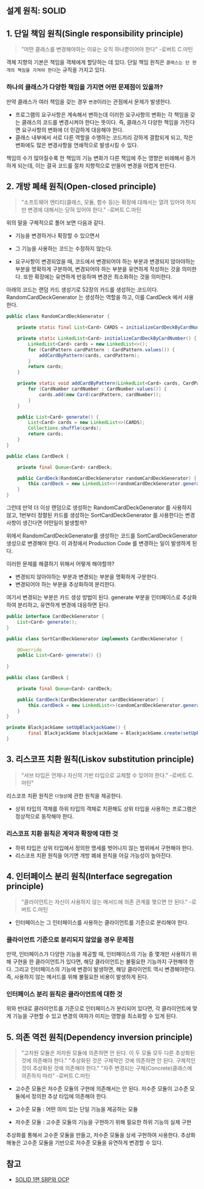 ## 설계 원칙: SOLID

## 1. 단일 책임 원칙(Single responsibility principle)
> "어떤 클래스를 변경해야하는 이유는 오직 하나뿐이어야 한다" -로버트 C.마틴

객체 지향의 기본은 책임을 객체에게 할당하는 데 있다. 단일 책임 원칙은 `클래스는 단 한개의 책임을 가져야 한다`는 규칙을 가지고 있다. 

### 하나의 클래스가 다양한 책임을 가지면 어떤 문제점이 있을까?
만약 클래스가 여러 책임을 갖는 경우 `변경`이라는 관점에서 문제가 발생한다. 
- 프로그램의 요구사항은 계속해서 변하는데 이러한 요구사항의 변화는 각 책임을 갖는 클래스의 코드를 변경시켜야 한다는 뜻이다. 즉, 클래스가 다양한 책임을 가진다면 요구사항의 변화에 더 민감하게 대응해야 한다.
- 클래스 내부에서 서로 다른 역할을 수행하는 코드끼리 강하게 결합되게 되고, 작은 변화에도 많은 변경사항을 연쇄적으로 발생시킬 수 있다. 

책임의 수가 많아질수록 한 책임의 기능 변화가 다른 책임에 주는 영향은 비례해서 증가하게 되는데, 이는 결국 코드를 절차 지향적으로 만들어 변경을 어렵게 만든다.


## 2. 개방 폐쇄 원칙(Open-closed principle)
> "소프트웨어 엔티티(클래스, 모듈, 함수 등)는 확장에 대해서는 열려 있어야 하지만 변경에 대해서는 닫혀 있어야 한다." -로버트 C.마틴

위의 말을 구체적으로 풀어 보면 다음과 같다.
- 기능을 변경하거나 확장할 수 있으면서
- 그 기능을 사용하는 코드는 수정하지 않는다.

 - 요구사항이 변경되었을 때, 코드에서 변경되어야 하는 부분과 변경되지 않아야하는 부분을 명확하게 구분하여, 변경되어야 하는 부분을 유연하게 작성하는 것을 의미한다. 또한 확장에는 유연하게 반응하며 변경은 최소화하는 것을 의미한다.

아래의 코드는 랜덤 카드 생성기로 52장의 카드를 생성하는 코드이다. RandomCardDeckGenerator 는 생성하는 역할을 하고, 이를 CardDeck 에서 사용한다.

```java
public class RandomCardDeckGenerator {

    private static final List<Card> CARDS = initializeCardDeckByCardNumber();

    private static LinkedList<Card> initializeCardDeckByCardNumber() {
        LinkedList<Card> cards = new LinkedList<>();
        for (CardPattern cardPattern : CardPattern.values()) {
            addCardByPattern(cards, cardPattern);
        }
        return cards;
    }

    private static void addCardByPattern(LinkedList<Card> cards, CardPattern cardPattern) {
        for (CardNumber cardNumber : CardNumber.values()) {
            cards.add(new Card(cardPattern, cardNumber));
        }
    }

    public List<Card> generate() {
        List<Card> cards = new LinkedList<>(CARDS);
        Collections.shuffle(cards);
        return cards;
    }
}
```

```java
public class CardDeck {

    private final Queue<Card> cardDeck;

    public CardDeck(RandomCardDeckGenerator randomCardDeckGenerator) {
        this.cardDeck = new LinkedList<>(randomCardDeckGenerator.generate());
    }
}
```

그런데 만약 더 이상 랜덤으로 생성하는 RandomCardDeckGenerator 를 사용하지 않고, 1번부터 정렬된 카드를 생성하는 SortCardDeckGenerator 를 사용한다는 변경사항이 생긴다면 어떤일이 발생할까?

위에서 RandomCardDeckGenerator를 생성하는 코드를 SortCardDeckGenerator 생성으로 변경해야 한다. 이 과정에서 Production Code 를 변경하는 일이 발생하게 된다. 

이러한 문제를 해결하기 위해서 어떻게 해야할까?

- 변경되지 않아야하는 부분과 변경되는 부분을 명확하게 구분한다.
- 변경되어야 하는 부분을 추상화하여 분리한다.

여기서 변경되는 부분은 카드 생성 방법이 된다. generate 부분을 인터페이스로 추상화하여 분리하고, 유연하게 변경에 대응하면 된다.

```java
public interface CardDeckGenerator {
    List<Card> generate();
}
```

```java
public class SortCardDeckGenerator implements CardDeckGenerator {

    @Override
    public List<Card> generate() {}
    
}
```

```java
public class CardDeck {

    private final Queue<Card> cardDeck;

    public CardDeck(CardDeckGenerator cardDeckGenerator) {
        this.cardDeck = new LinkedList<>(candomCardDeckGenerator.generate());
    }
}
```

```java
private BlackjackGame setUpBlackjackGame() {
        final BlackjackGame blackjackGame = BlackjackGame.create(setUpPlayers(), new CardDeck(new SortCardDeckGenerator()));
}
```

## 3. 리스코프 치환 원칙(Liskov substitution principle)
> "서브 타입은 언제나 자신의 기반 타입으로 교체할 수 있어야 한다." -로버트 C.마틴"

리스코프 치환 원칙은 `다형성`에 관한 원칙을 제공한다.
- 상위 타입의 객체를 하위 타입의 객체로 치환해도 상위 타입을 사용하는 프로그램은 정상적으로 동작해야 한다.


### 리스코프 치환 원칙은 계약과 확장에 대한 것
- 하위 타입은 상위 타입에서 정의한 명세를 벗어나지 않는 범위에서 구현해야 한다.
- 리스코프 치환 원칙을 어기면 개방 폐쇄 원칙을 어길 가능성이 높아진다.


## 4. 인터페이스 분리 원칙(Interface segregation principle)
> "클라이언트는 자신이 사용하지 않는 메서드에 의존 관계를 맺으면 안 된다." -로버트 C.마틴

- 인터페이스는 그 인터페이스를 사용하는 클라이언트를 기준으로 분리해야 한다.

### 클라이언트 기준으로 분리되지 않았을 경우 문제점
만약, 인터페이스가 다양한 기능을 제공할 때, 인터페이스의 기능 중 몇개만 사용하기 위해 구현을 한 클라이언트가 있다면, 해당 클라이언트는 불필요한 기능까지 구현해야 한다. 그리고 인터페이스의 기능에 변경이 발생하면, 해당 클라이언트 역시 변경해야한다. 즉, 사용하지 않는 메서드를 위해 불필요한 비용이 발생하게 된다.

### 인터페이스 분리 원칙은 클라이언트에 대한 것
위와 반대로 클라이언트를 기준으로 인터페이스가 분리되어 있다면, 각 클라이언트에 맞게 기능을 구현할 수 있고 변경의 여파가 미치는 영향을 최소화할 수 있게 된다.


## 5. 의존 역전 원칙(Dependency inversion principle)
> "고차원 모듈은 저차원 모듈에 의존하면 안 된다. 이 두 모듈 모두 다른 추상화된 것에 의존해야 한다."
> "추상화된 것은 구체적인 것에 의존하면 안 된다. 구체적인 것이 추상화된 것에 의존해야 한다."
> "자주 변경되는 구체(Concrete)클래스에 의존하지 마라" -로버트 C.마틴

- 고수준 모듈은 저수준 모듈의 구현에 의존해서는 안 된다. 저수준 모듈이 고수준 모듈에서 정의한 추상 타입에 의존해야 한다.

- 고수준 모듈 : 어떤 의미 있는 단일 기능을 제공하는 모듈
- 저수준 모듈 : 고수준 모듈의 기능을 구현하기 위해 필요한 하위 기능의 실제 구현

추상화를 통해서 고수준 모듈을 만들고, 저수준 모듈을 상세 구현하여 사용한다. 추상화 해놓은 고수준 모듈을 기반으로 저수준 모듈을 유연하게 변경할 수 있다.


## 참고
- [SOLID 1편 SRP와 OCP](https://tecoble.techcourse.co.kr/post/2020-07-31-solid-1/)